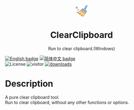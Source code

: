 <p align="center">
  <img width="40" src="Clear-40.png" alt="ClearClipboard">
  <h1 align="center">ClearClipboard</h1>
  <p align="center">Run to clear clipboard.(Windows)</p>
</p>

[![English badge](https://img.shields.io/badge/%E8%8B%B1%E6%96%87-English-blue)](./README.md)
[![简体中文 badge](https://img.shields.io/badge/%E7%AE%80%E4%BD%93%E4%B8%AD%E6%96%87-Simplified%20Chinese-blue)](./README-ZH_CN.md)\
![License](https://img.shields.io/badge/License-Apache%202-green.svg)
![visitor](https://visitor-badge.glitch.me/badge?page_id=yishan001.clearclipboard)
[![downloads](https://img.shields.io/github/downloads/Yishan001/ClearClipboard/total.svg?style=flat-square)](https://github.com/Yishan001/ClearClipboard/releases)

# Description
A pure clear clipboard tool.<br>
Run to clear clipboard, without any other functions or options.
